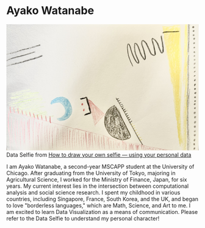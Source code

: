 # Ayako Watanabe

![Dataselfie](dataselfie.jpg)
Data Selfie from [How to draw your own selfie — using your personal data](https://ideas.ted.com/how-to-draw-your-own-selfie-using-your-personal-data/)

I am Ayako Watanabe, a second-year MSCAPP student at the University of Chicago. After graduating from the University of Tokyo, majoring in Agricultural Science, I worked for the Ministry of Finance, Japan, for six years. My current interest lies in the intersection between computational analysis and social science research. I spent my childhood in various countries, including Singapore, France, South Korea, and the UK, and began to love "borderless languages," which are Math, Science, and Art to me. I am excited to learn Data Visualization as a means of communication. Please refer to the Data Selfie to understand my personal character!
